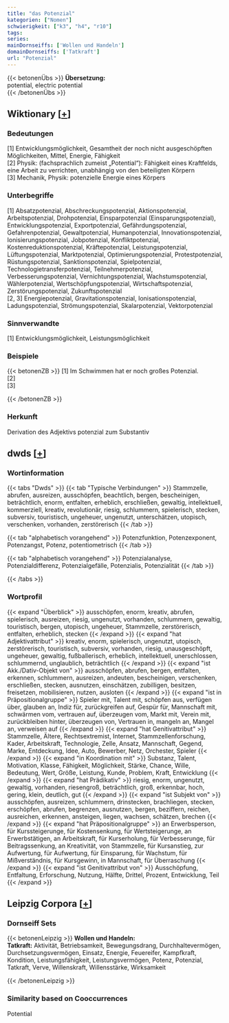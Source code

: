 ```yaml
---
title: "das Potenzial"
kategorien: ["Nomen"]
schwierigkeit: ["k3", "h4", "r10"]
tags:
series:
mainDornseiffs: ['Wollen und Handeln']
domainDornseiffs: ['Tatkraft']
url: "Potenzial"
---
```


{{< betonenÜbs >}}
**Übersetzung:**  
potential, electric potential  
{{< /betonenÜbs >}}

## Wiktionary [[+](https://de.wiktionary.org/wiki/Potenzial)]

### Bedeutungen
[1] Entwicklungsmöglichkeit, Gesamtheit der noch nicht ausgeschöpften Möglichkeiten, Mittel, Energie, Fähigkeit  
[2] Physik: (fachsprachlich zumeist „Potential“): Fähigkeit eines Kraftfelds, eine Arbeit zu verrichten, unabhängig von den beteiligten Körpern  
[3] Mechanik, Physik: potenzielle Energie eines Körpers  

### Unterbegriffe
[1] Absatzpotenzial, Abschreckungspotenzial, Aktionspotenzial, Arbeitspotenzial, Drohpotenzial, Einsparpotenzial (Einsparungspotenzial), Entwicklungspotenzial, Exportpotenzial, Gefährdungspotenzial, Gefahrenpotenzial, Gewaltpotenzial, Humanpotenzial, Innovationspotenzial, Ionisierungspotenzial, Jobpotenzial, Konfliktpotenzial, Kostenreduktionspotenzial, Kräftepotenzial, Leistungspotenzial, Lüftungspotenzial, Marktpotenzial, Optimierungspotenzial, Protestpotenzial, Rüstungspotenzial, Sanktionspotenzial, Spielpotenzial, Technologietransferpotenzial, Teilnehmerpotenzial, Verbesserungspotenzial, Vernichtungspotenzial, Wachstumspotenzial, Wählerpotenzial, Wertschöpfungspotenzial, Wirtschaftspotenzial, Zerstörungspotenzial, Zukunftspotenzial  
[2, 3] Energiepotenzial, Gravitationspotenzial, Ionisationspotenzial, Ladungspotenzial, Strömungspotenzial, Skalarpotenzial, Vektorpotenzial  

### Sinnverwandte
[1] Entwicklungsmöglichkeit, Leistungsmöglichkeit  

### Beispiele
{{< betonenZB >}}
[1] Im Schwimmen hat er noch großes Potenzial.  
[2]  
[3]  

{{< /betonenZB >}}
### Herkunft
Derivation des Adjektivs potenzial zum Substantiv  



## dwds [[+](https://www.dwds.de/wb/Potenzial)]

### Wortinformation
{{< tabs "Dwds" >}}
{{< tab "Typische Verbindungen" >}}
Stammzelle, abrufen, ausreizen, ausschöpfen, beachtlich, bergen, bescheinigen, beträchtlich, enorm, entfalten, erheblich, erschließen, gewaltig, intellektuell, kommerziell, kreativ, revolutionär, riesig, schlummern, spielerisch, stecken, subversiv, touristisch, ungeheuer, ungenutzt, unterschätzen, utopisch, verschenken, vorhanden, zerstörerisch
{{< /tab >}}

{{< tab "alphabetisch vorangehend" >}}
Potenzfunktion, Potenzexponent, Potenzangst, Potenz, potentiometrisch
{{< /tab >}}

{{< tab "alphabetisch vorangehend" >}}
Potenzialanalyse, Potenzialdifferenz, Potenzialgefälle, Potenzialis, Potenzialität
{{< /tab >}}

{{< /tabs >}}

### Wortprofil
{{< expand "Überblick" >}} ausschöpfen, enorm, kreativ, abrufen, spielerisch, ausreizen, riesig, ungenutzt, vorhanden, schlummern, gewaltig, touristisch, bergen, utopisch, ungeheuer, Stammzelle, zerstörerisch, entfalten, erheblich, stecken {{< /expand >}}
{{< expand "hat Adjektivattribut" >}} kreativ, enorm, spielerisch, ungenutzt, utopisch, zerstörerisch, touristisch, subversiv, vorhanden, riesig, unausgeschöpft, ungeheuer, gewaltig, fußballerisch, erheblich, intellektuell, unerschlossen, schlummernd, unglaublich, beträchtlich {{< /expand >}}
{{< expand "ist Akk./Dativ-Objekt von" >}} ausschöpfen, abrufen, bergen, entfalten, erkennen, schlummern, ausreizen, andeuten, bescheinigen, verschenken, erschließen, stecken, ausnutzen, einschätzen, zubilligen, besitzen, freisetzen, mobilisieren, nutzen, ausloten {{< /expand >}}
{{< expand "ist in Präpositionalgruppe" >}} Spieler mit, Talent mit, schöpfen aus, verfügen über, glauben an, Indiz für, zurückgreifen auf, Gespür für, Mannschaft mit, schwärmen vom, vertrauen auf, überzeugen vom, Markt mit, Verein mit, zurückbleiben hinter, überzeugen von, Vertrauen in, mangeln an, Mangel an, verweisen auf {{< /expand >}}
{{< expand "hat Genitivattribut" >}} Stammzelle, Ältere, Rechtsextremist, Internet, Stammzellenforschung, Kader, Arbeitskraft, Technologie, Zelle, Ansatz, Mannschaft, Gegend, Marke, Entdeckung, Idee, Auto, Bewerber, Netz, Orchester, Spieler {{< /expand >}}
{{< expand "in Koordination mit" >}} Substanz, Talent, Motivation, Klasse, Fähigkeit, Möglichkeit, Stärke, Chance, Wille, Bedeutung, Wert, Größe, Leistung, Kunde, Problem, Kraft, Entwicklung {{< /expand >}}
{{< expand "hat Prädikativ" >}} riesig, enorm, ungenutzt, gewaltig, vorhanden, riesengroß, beträchtlich, groß, erkennbar, hoch, gering, klein, deutlich, gut {{< /expand >}}
{{< expand "ist Subjekt von" >}} ausschöpfen, ausreizen, schlummern, drinstecken, brachliegen, stecken, erschöpfen, abrufen, begrenzen, ausnutzen, bergen, beziffern, reichen, ausreichen, erkennen, ansteigen, liegen, wachsen, schätzen, brechen {{< /expand >}}
{{< expand "hat Präpositionalgruppe" >}} an Erwerbsperson, für Kurssteigerunge, für Kostensenkung, für Wertsteigerunge, an Erwerbstätigen, an Arbeitskraft, für Kurserholung, für Verbesserunge, für Beitragssenkung, an Kreativität, von Stammzelle, für Kursanstieg, zur Aufwertung, für Aufwertung, für Einsparung, für Wachstum, für Mißverständnis, für Kursgewinn, in Mannschaft, für Überraschung {{< /expand >}}
{{< expand "ist Genitivattribut von" >}} Ausschöpfung, Entfaltung, Erforschung, Nutzung, Hälfte, Drittel, Prozent, Entwicklung, Teil {{< /expand >}}

## Leipzig Corpora [[+](https://corpora.uni-leipzig.de/en/res?word=Potenzial&corpusId=deu_newscrawl-public_2018)]

### Dornseiff Sets
{{< betonenLeipzig >}}
**Wollen und Handeln:**  
**Tatkraft:** Aktivität, Betriebsamkeit, Bewegungsdrang, Durchhaltevermögen, Durchsetzungsvermögen, Einsatz, Energie, Feuereifer, Kampfkraft, Kondition, Leistungsfähigkeit, Leistungsvermögen, Potenz, Potenzial, Tatkraft, Verve, Willenskraft, Willensstärke, Wirksamkeit  

{{< /betonenLeipzig >}}

### Similarity based on Cooccurrences
Potential

